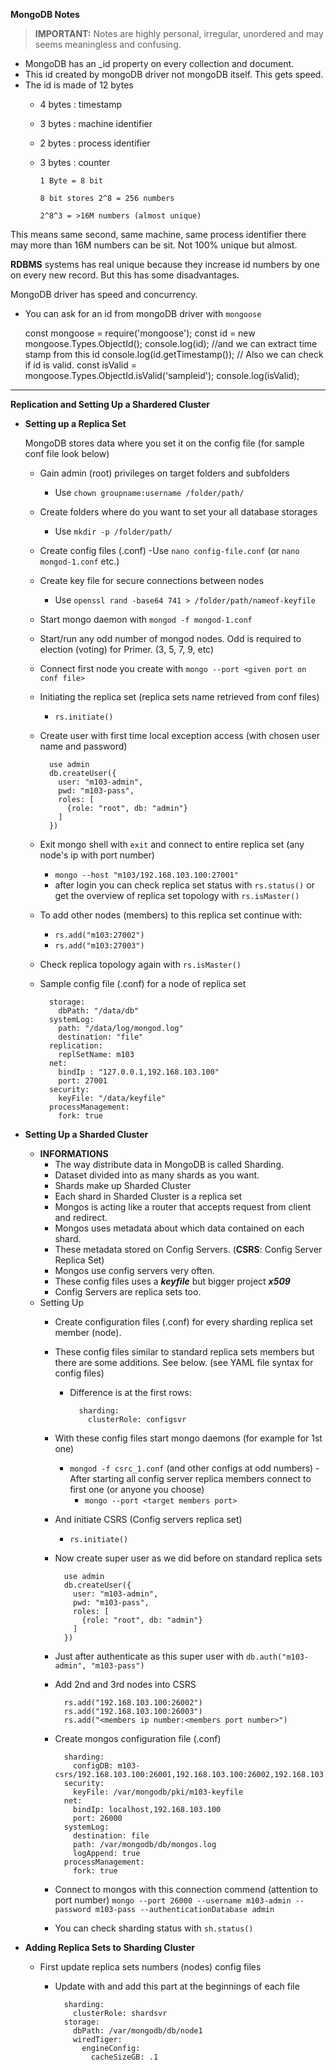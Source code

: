 **MongoDB Notes**

> **IMPORTANT:** Notes are highly personal, irregular, unordered and may seems meaningless and confusing. 

- MongoDB has an _id property on every collection and document.
- This id created by mongoDB driver not mongoDB itself. This gets speed. 
- The id is made of 12 bytes 
  - 4 bytes : timestamp
  - 3 bytes : machine identifier
  - 2 bytes : process identifier
  - 3 bytes : counter
  
    ``1 Byte = 8 bit``
    
    ``8 bit stores 2^8 = 256 numbers ``
    
    ``2^8^3 = >16M numbers (almost unique)`` 

This means same second, same machine, same process identifier there may more than 16M numbers can be sit. Not 100% unique but almost. 

**RDBMS** systems has real unique because they increase id numbers by one on every new record. But this has some disadvantages.

MongoDB driver has speed and concurrency.

- You can ask for an id from mongoDB driver with ``mongoose``


    const mongoose = require('mongoose');
    const id = new mongoose.Types.ObjectId();
    console.log(id);
    //and we can extract time stamp from this id
    console.log(id.getTimestamp());
    // Also we can check if id is valid.
    const isValid = mongoose.Types.ObjectId.isValid('sampleid');
    console.log(isValid);


---
**Replication and Setting Up a Shardered Cluster**

- **Setting up a Replica Set**
 
    MongoDB stores data where you set it on the config file (for sample conf file look below)
    - Gain admin (root) privileges on target folders and subfolders 
        - Use `chown groupname:username /folder/path/`
    - Create folders where do you want to set your all database storages
        - Use `mkdir -p /folder/path/`
    - Create config files (.conf) 
        -Use `nano config-file.conf` (or `nano mongod-1.conf` etc.)
    - Create key file for secure connections between nodes 
        - Use `openssl rand -base64 741 > /folder/path/nameof-keyfile`
    - Start mongo daemon with `mongod -f mongod-1.conf`
    - Start/run any odd number of mongod nodes. Odd is required to election (voting) for Primer. (3, 5, 7, 9, etc)
    - Connect first node you create with `mongo --port <given port on conf file>`  
    - Initiating the replica set (replica sets name retrieved from conf files)
        - `rs.initiate()`  
    - Create user with first time local exception access (with chosen user name and password)
    
            use admin
            db.createUser({
              user: "m103-admin",
              pwd: "m103-pass",
              roles: [
                {role: "root", db: "admin"}
              ]
            })
    - Exit mongo shell with `exit` and connect to entire replica set (any node's ip with port number)
        - `mongo --host "m103/192.168.103.100:27001" `   
        - after login you can check replica set status with `rs.status()` or get the overview of replica set topology with `rs.isMaster()`
    - To add other nodes (members) to this replica set continue with:
        - `rs.add("m103:27002")`  
        - `rs.add("m103:27003")`      
    - Check replica topology again with `rs.isMaster()`            

    - Sample config file (.conf) for a node of replica set

            storage:
              dbPath: "/data/db"
            systemLog:
              path: "/data/log/mongod.log"
              destination: "file"
            replication:
              replSetName: m103
            net:
              bindIp : "127.0.0.1,192.168.103.100"
              port: 27001
            security:
              keyFile: "/data/keyfile"
            processManagement:
              fork: true

- **Setting Up a Sharded Cluster**
    - **INFORMATIONS** 
        - The way distribute data in MongoDB is called Sharding.
        - Dataset divided into as many shards as you want.
        - Shards make up Sharded Cluster
        - Each shard in Sharded Cluster is a replica set
        - Mongos is acting like a router that accepts request from client and redirect.
        - Mongos uses metadata about which data contained on each shard.
        - These metadata stored on Config Servers. (**CSRS**: Config Server Replica Set)
        - Mongos use config servers very often.
        - These config files uses a _**keyfile**_ but bigger project _**x509**_ 
        - Config Servers are replica sets too.
    - Setting Up
        - Create configuration files (.conf) for every sharding replica set member (node).
        - These config files similar to standard replica sets members but there are some additions. See below. (see YAML file syntax for config files)
            - Difference is at the first rows:
            
                    sharding:
                      clusterRole: configsvr
        - With these config files start mongo daemons (for example for 1st one)
            - `mongod -f csrc_1.conf` (and other configs at odd numbers)                 - After starting all config server replica members connect to first one (or anyone you choose)
                - `mongo --port <target members port>` 
        - And initiate CSRS (Config servers replica set) 
            - `rs.initiate()`        
        - Now create super user as we did before on standard replica sets
            
                use admin
                db.createUser({
                  user: "m103-admin",
                  pwd: "m103-pass",
                  roles: [
                    {role: "root", db: "admin"}
                  ]
                })

        - Just after authenticate as this super user with `db.auth("m103-admin", "m103-pass")`                 
        - Add 2nd and 3rd nodes into CSRS
            
                rs.add("192.168.103.100:26002")
                rs.add("192.168.103.100:26003")
                rs.add("<members ip number:<members port number>")
        - Create mongos configuration file (.conf)
        
                sharding:
                  configDB: m103-csrs/192.168.103.100:26001,192.168.103.100:26002,192.168.103.100:26003
                security:
                  keyFile: /var/mongodb/pki/m103-keyfile
                net:
                  bindIp: localhost,192.168.103.100
                  port: 26000
                systemLog:
                  destination: file
                  path: /var/mongodb/db/mongos.log
                  logAppend: true
                processManagement:
                  fork: true

        - Connect to mongos with this connection commend (attention to port number)
         `mongo --port 26000 --username m103-admin --password m103-pass --authenticationDatabase admin`
         
         - You can check sharding status with `sh.status()`
         
- **Adding Replica Sets to Sharding Cluster**
    
    - First update replica sets numbers (nodes) config files
        - Update with and add this part at the beginnings of each file
        
                sharding:
                  clusterRole: shardsvr
                storage:
                  dbPath: /var/mongodb/db/node1
                  wiredTiger:
                    engineConfig:
                      cacheSizeGB: .1 
